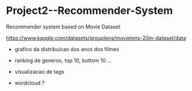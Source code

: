 # Project2--Recommender-System

Recommender system based on Movie Dataset

https://www.kaggle.com/datasets/grouplens/movielens-20m-dataset/data

- grafico da distribuicao dos anos dos filmes

- ranking de generos, top 10, bottom 10 ...

- visualizacao de tags

- wordcloud ?